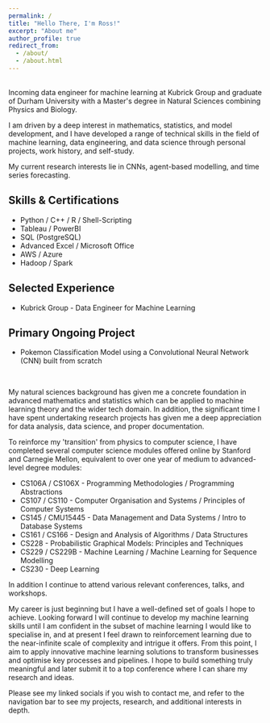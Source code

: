 ```yaml
---
permalink: /
title: "Hello There, I'm Ross!"
excerpt: "About me"
author_profile: true
redirect_from: 
  - /about/
  - /about.html
---
```


<br>
Incoming data engineer for machine learning at Kubrick Group and graduate of Durham University with a Master's degree in Natural Sciences combining Physics and Biology. 

I am driven by a deep interest in mathematics, statistics, and model development, and I have developed a range of technical skills in the field of machine learning, data engineering, and data science through personal projects, work history, and self-study. 

My current research interests lie in CNNs, agent-based modelling, and time series forecasting. 

<h2> Skills & Certifications </h2>

* Python / C++ / R / Shell-Scripting
* Tableau / PowerBI
* SQL (PostgreSQL)
* Advanced Excel / Microsoft Office
* AWS / Azure
* Hadoop / Spark

<h2> Selected Experience </h2>

* Kubrick Group - Data Engineer for Machine Learning

<!-- Here my focus was on... -->

<h2> Primary Ongoing Project </h2>

* Pokemon Classification Model using a Convolutional Neural Network (CNN) built from scratch

<br>

My natural sciences background has given me a concrete foundation in advanced mathematics and statistics which can be applied to machine learning theory and the wider tech domain. In addition, the significant time I have spent undertaking research projects has given me a deep appreciation for data analysis, data science, and proper documentation. 

To reinforce my 'transition' from physics to computer science, I have completed several computer science modules offered online by Stanford and Carnegie Mellon, equivalent to over one year of medium to advanced-level degree modules:

* CS106A / CS106X - Programming Methodologies / Programming Abstractions
* CS107 / CS110 - Computer Organisation and Systems / Principles of Computer Systems
* CS145 / CMU15445 - Data Management and Data Systems / Intro to Database Systems
* CS161 / CS166 - Design and Analysis of Algorithms / Data Structures
* CS228 - Probabilistic Graphical Models: Principles and Techniques
* CS229 / CS229B - Machine Learning / Machine Learning for Sequence Modelling
* CS230 - Deep Learning

In addition I continue to attend various relevant conferences, talks, and workshops.

My career is just beginning but I have a well-defined set of goals I hope to achieve. Looking forward I will continue to develop my machine learning skills until I am confident in the subset of machine learning I would like to specialise in, and at present I feel drawn to reinforcement learning due to the near-infinite scale of complexity and intrigue it offers. From this point, I aim to apply innovative machine learning solutions to transform businesses and optimise key processes and pipelines. I hope to build something truly meaningful and later submit it to a top conference where I can share my research and ideas.

Please see my linked socials if you wish to contact me, and refer to the navigation bar to see my projects, research, and additional interests in depth.




